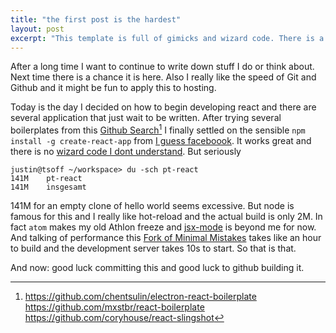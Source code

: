 ```yaml
---
title: "the first post is the hardest"
layout: post
excerpt: "This template is full of gimicks and wizard code. There is a lot to learn"
---
```


After a long time I want to continue to write down stuff I do or think about. Next time there is a chance it is here. Also I really like the speed of Git and Github and it might be fun to apply this to hosting. 

Today is the day I decided on how to begin developing react and there are several application that just wait to be written. After trying several boilerplates from this [Github Search](https://github.com/search?o=desc&q=react+boilerplate&s=stars&type=Repositories&utf8=%E2%9C%93)[^1] I finally settled on the sensible `npm install -g create-react-app` from [I guess faceboook](https://github.com/facebookincubator/create-react-app). It works great and there is no [wizard code I dont understand](https://pragprog.com/the-pragmatic-programmer/extracts/wizards). But seriously 

```
justin@tsoff ~/workspace> du -sch pt-react 
141M	pt-react
141M	insgesamt
```

141M for an empty clone of hello world seems excessive. But node is famous for this and I really like hot-reload and the actual build is only 2M. In fact `atom` makes my old Athlon freeze and [jsx-mode](https://github.com/jsx/jsx-mode.el) is beyond me for now. And talking of performance this [Fork of Minimal Mistakes](https://github.com/mmistakes/minimal-mistakes) takes like an hour to build and the development server takes 10s to start. So that is that.

And now: good luck committing this and good luck to github building it.



[^1]: https://github.com/chentsulin/electron-react-boilerplate https://github.com/mxstbr/react-boilerplate https://github.com/coryhouse/react-slingshot
